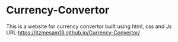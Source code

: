 # Currency-Convertor
This is a website for currency convertor built using html, css and Js
URL:https://itzmesam13.github.io/Currency-Convertor/
